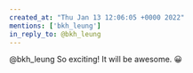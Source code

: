 ```yaml
---
created_at: "Thu Jan 13 12:06:05 +0000 2022"
mentions: ['bkh_leung']
in_reply_to: @bkh_leung
---
```


@bkh_leung So exciting! It will be awesome. 😀